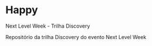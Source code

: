 # Happy

 Next Level Week - Trilha Discovery
 
 Repositório da trilha Discovery do evento Next Level Week
